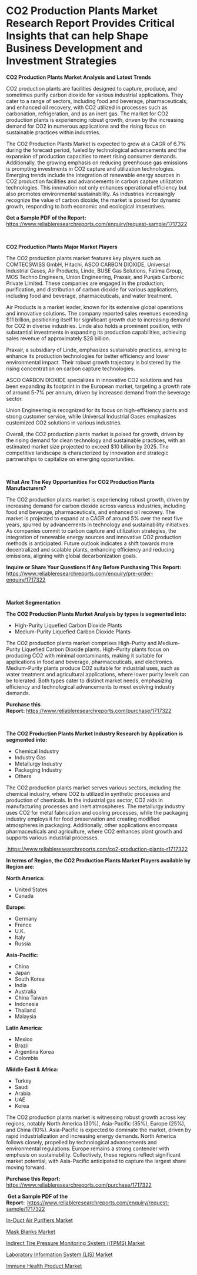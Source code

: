 <p><h1>CO2 Production Plants Market Research Report Provides Critical Insights that can help Shape Business Development and Investment Strategies</h1></p><p><strong>CO2 Production Plants Market Analysis and Latest Trends</strong></p>
<p><p>CO2 production plants are facilities designed to capture, produce, and sometimes purify carbon dioxide for various industrial applications. They cater to a range of sectors, including food and beverage, pharmaceuticals, and enhanced oil recovery, with CO2 utilized in processes such as carbonation, refrigeration, and as an inert gas. The market for CO2 production plants is experiencing robust growth, driven by the increasing demand for CO2 in numerous applications and the rising focus on sustainable practices within industries.</p><p>The CO2 Production Plants Market is expected to grow at a CAGR of 6.7% during the forecast period, fueled by technological advancements and the expansion of production capacities to meet rising consumer demands. Additionally, the growing emphasis on reducing greenhouse gas emissions is prompting investments in CO2 capture and utilization technologies. Emerging trends include the integration of renewable energy sources in CO2 production facilities and advancements in carbon capture utilization technologies. This innovation not only enhances operational efficiency but also promotes environmental sustainability. As industries increasingly recognize the value of carbon dioxide, the market is poised for dynamic growth, responding to both economic and ecological imperatives.</p></p>
<p><strong>Get a Sample PDF of the Report:&nbsp;</strong> <a href="https://www.reliableresearchreports.com/enquiry/request-sample/1717322?utm_campaign=38&utm_medium=2&utm_source=Github&utm_content=ia&utm_term=14102024&utm_id=co2-production-plants">https://www.reliableresearchreports.com/enquiry/request-sample/1717322</a></p>
<p>&nbsp;</p>
<p><strong>CO2 Production Plants Major Market Players</strong></p>
<p><p>The CO2 production plants market features key players such as COMTECSWISS GmbH, Hitachi, ASCO CARBON DIOXIDE, Universal Industrial Gases, Air Products, Linde, BUSE Gas Solutions, Fatima Group, MOS Techno Engineers, Union Engineering, Praxair, and Punjab Carbonic Private Limited. These companies are engaged in the production, purification, and distribution of carbon dioxide for various applications, including food and beverage, pharmaceuticals, and water treatment.</p><p>Air Products is a market leader, known for its extensive global operations and innovative solutions. The company reported sales revenues exceeding $11 billion, positioning itself for significant growth due to increasing demand for CO2 in diverse industries. Linde also holds a prominent position, with substantial investments in expanding its production capabilities, achieving sales revenue of approximately $28 billion.</p><p>Praxair, a subsidiary of Linde, emphasizes sustainable practices, aiming to enhance its production technologies for better efficiency and lower environmental impact. Their robust growth trajectory is bolstered by the rising concentration on carbon capture technologies.</p><p>ASCO CARBON DIOXIDE specializes in innovative CO2 solutions and has been expanding its footprint in the European market, targeting a growth rate of around 5-7% per annum, driven by increased demand from the beverage sector. </p><p>Union Engineering is recognized for its focus on high-efficiency plants and strong customer service, while Universal Industrial Gases emphasizes customized CO2 solutions in various industries.</p><p>Overall, the CO2 production plants market is poised for growth, driven by the rising demand for clean technology and sustainable practices, with an estimated market size projected to exceed $10 billion by 2025. The competitive landscape is characterized by innovation and strategic partnerships to capitalize on emerging opportunities.</p></p>
<p>&nbsp;</p>
<p><strong>What Are The Key Opportunities For CO2 Production Plants Manufacturers?</strong></p>
<p><p>The CO2 production plants market is experiencing robust growth, driven by increasing demand for carbon dioxide across various industries, including food and beverage, pharmaceuticals, and enhanced oil recovery. The market is projected to expand at a CAGR of around 5% over the next five years, spurred by advancements in technology and sustainability initiatives. As companies commit to carbon capture and utilization strategies, the integration of renewable energy sources and innovative CO2 production methods is anticipated. Future outlook indicates a shift towards more decentralized and scalable plants, enhancing efficiency and reducing emissions, aligning with global decarbonization goals.</p></p>
<p><strong>Inquire or Share Your Questions If Any Before Purchasing This Report:</strong> <a href="https://www.reliableresearchreports.com/enquiry/pre-order-enquiry/1717322?utm_campaign=38&utm_medium=2&utm_source=Github&utm_content=ia&utm_term=14102024&utm_id=co2-production-plants">https://www.reliableresearchreports.com/enquiry/pre-order-enquiry/1717322</a></p>
<p>&nbsp;</p>
<p><strong>Market Segmentation</strong></p>
<p><strong>The CO2 Production Plants Market Analysis by types is segmented into:</strong></p>
<p><ul><li>High-Purity Liquefied Carbon Dioxide Plants</li><li>Medium-Purity Liquefied Carbon Dioxide Plants</li></ul></p>
<p><p>The CO2 production plants market comprises High-Purity and Medium-Purity Liquefied Carbon Dioxide plants. High-Purity plants focus on producing CO2 with minimal contaminants, making it suitable for applications in food and beverage, pharmaceuticals, and electronics. Medium-Purity plants produce CO2 suitable for industrial uses, such as water treatment and agricultural applications, where lower purity levels can be tolerated. Both types cater to distinct market needs, emphasizing efficiency and technological advancements to meet evolving industry demands.</p></p>
<p><strong>Purchase this Report:&nbsp;</strong><a href="https://www.reliableresearchreports.com/purchase/1717322?utm_campaign=38&utm_medium=2&utm_source=Github&utm_content=ia&utm_term=14102024&utm_id=co2-production-plants">https://www.reliableresearchreports.com/purchase/1717322</a></p>
<p>&nbsp;</p>
<p><strong>The CO2 Production Plants Market Industry Research by Application is segmented into:</strong></p>
<p><ul><li>Chemical Industry</li><li>Industry Gas</li><li>Metallurgy Industry</li><li>Packaging Industry</li><li>Others</li></ul></p>
<p><p>The CO2 production plants market serves various sectors, including the chemical industry, where CO2 is utilized in synthetic processes and production of chemicals. In the industrial gas sector, CO2 aids in manufacturing processes and inert atmospheres. The metallurgy industry uses CO2 for metal fabrication and cooling processes, while the packaging industry employs it for food preservation and creating modified atmospheres in packaging. Additionally, other applications encompass pharmaceuticals and agriculture, where CO2 enhances plant growth and supports various industrial processes.</p></p>
<p><a href="https://www.reliableresearchreports.com/co2-production-plants-r1717322?utm_campaign=38&utm_medium=2&utm_source=Github&utm_content=ia&utm_term=14102024&utm_id=co2-production-plants">&nbsp;https://www.reliableresearchreports.com/co2-production-plants-r1717322</a></p>
<p><strong>In terms of Region, the CO2 Production Plants Market Players available by Region are:</strong></p>
<p>
    <p> <strong> North America: </strong>
        <ul>
            <li>United States</li>
            <li>Canada</li>
        </ul>
        </p> 
    <p> <strong> Europe: </strong>
        <ul>
            <li>Germany</li>
            <li>France</li>
            <li>U.K.</li>
            <li>Italy</li>
            <li>Russia</li>
        </ul>
        </p> 
    <p> <strong> Asia-Pacific: </strong>
        <ul>
            <li>China</li>
            <li>Japan</li>
            <li>South Korea</li>
            <li>India</li>
            <li>Australia</li>
            <li>China Taiwan</li>
            <li>Indonesia</li>
            <li>Thailand</li>
            <li>Malaysia</li>
        </ul>
        </p> 
    <p> <strong> Latin America: </strong>
        <ul>
            <li>Mexico</li>
            <li>Brazil</li>
            <li>Argentina Korea</li>
            <li>Colombia</li>
        </ul>
        </p> 
    <p> <strong> Middle East & Africa: </strong>
        <ul>
            <li>Turkey</li>
            <li>Saudi</li>
            <li>Arabia</li>
            <li>UAE</li>
            <li>Korea</li>
        </ul>
    </p>
    </p>
<p><p>The CO2 production plants market is witnessing robust growth across key regions, notably North America (30%), Asia-Pacific (35%), Europe (25%), and China (10%). Asia-Pacific is expected to dominate the market, driven by rapid industrialization and increasing energy demands. North America follows closely, propelled by technological advancements and environmental regulations. Europe remains a strong contender with emphasis on sustainability. Collectively, these regions reflect significant market potential, with Asia-Pacific anticipated to capture the largest share moving forward.</p></p>
<p><strong>Purchase this Report: </strong><a href="https://www.reliableresearchreports.com/purchase/1717322?utm_campaign=38&utm_medium=2&utm_source=Github&utm_content=ia&utm_term=14102024&utm_id=co2-production-plants">https://www.reliableresearchreports.com/purchase/1717322</a></p>
<p>&nbsp;<strong>Get a Sample PDF of the Report:&nbsp;&nbsp;</strong><a href="https://www.reliableresearchreports.com/enquiry/request-sample/1717322?utm_campaign=38&utm_medium=2&utm_source=Github&utm_content=ia&utm_term=14102024&utm_id=co2-production-plants">https://www.reliableresearchreports.com/enquiry/request-sample/1717322</a></p>
<p><strong></strong></p>
<p><p><a href="https://www.linkedin.com/pulse/in-duct-air-purifiers-market-overview-forecast-2024-2031-detailed-46abe?trk=public_post_embed_feed-article-content&utm_campaign=38&utm_medium=2&utm_source=Github&utm_content=ia&utm_term=14102024&utm_id=co2-production-plants">In-Duct Air Purifiers Market</a></p><p><a href="https://github.com/RoseBoyd475/Market-Research-Report-List-1/blob/main/mask-blanks-market.md?utm_campaign=38&utm_medium=2&utm_source=Github&utm_content=ia&utm_term=14102024&utm_id=co2-production-plants">Mask Blanks Market</a></p><p><a href="https://www.linkedin.com/pulse/indirect-tire-pressure-monitoring-system-itpms-market-shifts-oe3ce?trk=public_post_embed_feed-article-content&utm_campaign=38&utm_medium=2&utm_source=Github&utm_content=ia&utm_term=14102024&utm_id=co2-production-plants">Indirect Tire Pressure Monitoring System (iTPMS) Market</a></p><p><a href="https://github.com/JamesCox407/Market-Research-Report-List-1/blob/main/laboratory-information-system-lis-market.md?utm_campaign=38&utm_medium=2&utm_source=Github&utm_content=ia&utm_term=14102024&utm_id=co2-production-plants">Laboratory Information System (LIS) Market</a></p><p><a href="https://www.linkedin.com/pulse/immune-health-product-market-penetration-strategies-untapped-zza5e?trk=public_post_embed_feed-article-content&utm_campaign=38&utm_medium=2&utm_source=Github&utm_content=ia&utm_term=14102024&utm_id=co2-production-plants">Immune Health Product Market</a></p></p>